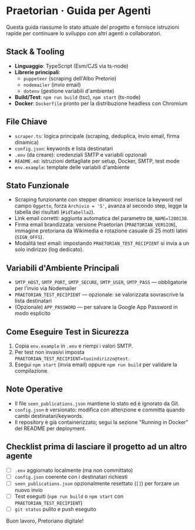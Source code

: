 # Praetorian · Guida per Agenti

Questa guida riassume lo stato attuale del progetto e fornisce istruzioni rapide per continuare lo sviluppo con altri agenti o collaboratori.

## Stack & Tooling
- **Linguaggio**: TypeScript (Esm/CJS via ts-node)
- **Librerie principali**:
  - `puppeteer` (scraping dell'Albo Pretorio)
  - `nodemailer` (invio email)
  - `dotenv` (gestione variabili d'ambiente)
- **Build/Test**: `npm run build` (tsc), `npm start` (ts-node)
- **Docker**: `Dockerfile` pronto per la distribuzione headless con Chromium

## File Chiave
- `scraper.ts`: logica principale (scraping, deduplica, invio email, firma dinamica)
- `config.json`: keywords e lista destinatari
- `.env` (da creare): credenziali SMTP e variabili opzionali
- `README.md`: istruzioni dettagliate per setup, Docker, SMTP, test mode
- `env.example`: template delle variabili d'ambiente

## Stato Funzionale
- Scraping funzionante con stepper dinamico: inserisce la keyword nel campo `Oggetto`, forza `Archivio = 'S'`, avanza al secondo step, legge la tabella dei risultati (`#idTabella2`).
- Link email corretti: aggiunta automatica del parametro `DB_NAME=l200130`.
- Firma email brandizzata: versione Praetorian (`PRAETORIAN_VERSION`), immagine pretoriana da Wikimedia e rotazione casuale di 25 motti latini (`SIGN_OFFS`).
- Modalità test email: impostando `PRAETORIAN_TEST_RECIPIENT` si invia a un solo indirizzo (log dedicato).

## Variabili d'Ambiente Principali
- `SMTP_HOST`, `SMTP_PORT`, `SMTP_SECURE`, `SMTP_USER`, `SMTP_PASS` — obbligatorie per l'invio via Nodemailer
- `PRAETORIAN_TEST_RECIPIENT` — opzionale: se valorizzata sovrascrive la lista destinatari
- (Opzionale) `APP_PASSWORD` — per salvare la Google App Password in modo esplicito

## Come Eseguire Test in Sicurezza
1. Copia `env.example` in `.env` e riempi i valori SMTP.
2. Per test non invasivi imposta `PRAETORIAN_TEST_RECIPIENT=tuoindirizzo@test`.
3. Esegui `npm start` (invia email) oppure `npm run build` per validare la compilazione.

## Note Operative
- Il file `seen_publications.json` mantiene lo stato ed è ignorato da Git.
- `config.json` è versionato: modifica con attenzione e committa quando cambi destinatari/keywords.
- Il repository è già containerizzato; segui la sezione "Running in Docker" del README per deployment.

## Checklist prima di lasciare il progetto ad un altro agente
- [ ] `.env` aggiornato localmente (ma non committato)
- [ ] `config.json` coerente con i destinatari richiesti
- [ ] `seen_publications.json` opzionalmente resettato (`[]`) per forzare un nuovo invio
- [ ] Test eseguiti (`npm run build` o `npm start` con `PRAETORIAN_TEST_RECIPIENT`)
- [ ] `git status` pulito e push eseguito

Buon lavoro, Pretoriano digitale!
